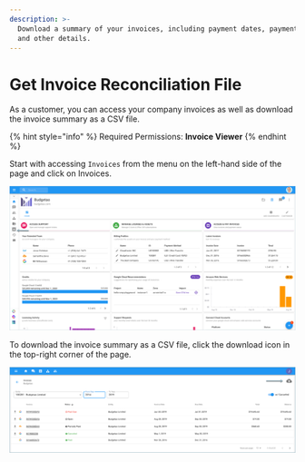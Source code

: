 ```yaml
---
description: >-
  Download a summary of your invoices, including payment dates, payment status
  and other details.
---
```


# Get Invoice Reconciliation File

As a customer, you can access your company invoices as well as download the invoice summary as a CSV file.

{% hint style="info" %}
Required Permissions: **Invoice Viewer**
{% endhint %}

Start with accessing `Invoices` from the menu on the left-hand side of the page and click on Invoices.

![A screenshot showing you the location of the \_Invoices\_ menu item](../.gitbook/assets/invoice-icon-1-.png)

To download the invoice summary as a CSV file, click the download icon in the top-right corner of the page.

![A screenshot showing you the location of the download icon](<../.gitbook/assets/download-csm-summary (1) (1).png>)
